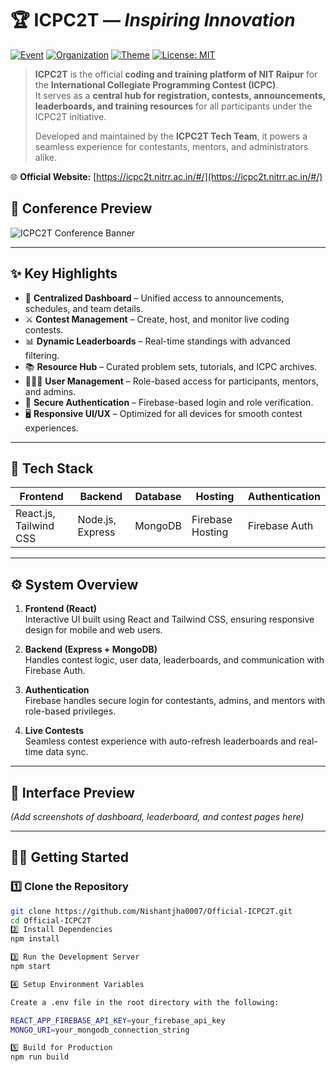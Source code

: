 # 🏆 **ICPC2T** — *Inspiring Innovation*

[![Event](https://img.shields.io/badge/Event-ICPC%202025-blue)](https://icpc.global/)
[![Organization](https://img.shields.io/badge/Host-NIT%20Raipur-red)](https://nitrr.ac.in/)
[![Theme](https://img.shields.io/badge/Theme-Coding%20%26%20Collaboration-green)](#)
[![License: MIT](https://img.shields.io/badge/License-MIT-yellow.svg)](LICENSE)

> **ICPC2T** is the official **coding and training platform of NIT Raipur** for the **International Collegiate Programming Contest (ICPC)**.  
> It serves as a **central hub for registration, contests, announcements, leaderboards, and training resources** for all participants under the ICPC2T initiative.  
>
> Developed and maintained by the **ICPC2T Tech Team**, it powers a seamless experience for contestants, mentors, and administrators alike.

🌐 **Official Website:** [https://icpc2t.nitrr.ac.in/#/](https://icpc2t.nitrr.ac.in/#/)

## 📸 **Conference Preview**

![ICPC2T Conference Banner](https://user-images.githubusercontent.com/yourusername/yourimageid.png)

---

## ✨ **Key Highlights**

- 🧭 **Centralized Dashboard** – Unified access to announcements, schedules, and team details.  
- ⚔️ **Contest Management** – Create, host, and monitor live coding contests.  
- 📊 **Dynamic Leaderboards** – Real-time standings with advanced filtering.  
- 📚 **Resource Hub** – Curated problem sets, tutorials, and ICPC archives.  
- 🧑‍🤝‍🧑 **User Management** – Role-based access for participants, mentors, and admins.  
- 🔐 **Secure Authentication** – Firebase-based login and role verification.  
- 🖥 **Responsive UI/UX** – Optimized for all devices for smooth contest experiences.  

---

## 🚀 **Tech Stack**

| Frontend | Backend | Database | Hosting | Authentication |
|-----------|----------|-----------|-----------|----------------|
| React.js, Tailwind CSS | Node.js, Express | MongoDB | Firebase Hosting | Firebase Auth |

---

## ⚙️ **System Overview**

1. **Frontend (React)**  
   Interactive UI built using React and Tailwind CSS, ensuring responsive design for mobile and web users.  

2. **Backend (Express + MongoDB)**  
   Handles contest logic, user data, leaderboards, and communication with Firebase Auth.  

3. **Authentication**  
   Firebase handles secure login for contestants, admins, and mentors with role-based privileges.  

4. **Live Contests**  
   Seamless contest experience with auto-refresh leaderboards and real-time data sync.  

---

## 📸 **Interface Preview**

*(Add screenshots of dashboard, leaderboard, and contest pages here)*  

---

## 🧑‍💻 **Getting Started**

### 1️⃣ Clone the Repository
```bash
git clone https://github.com/Nishantjha0007/Official-ICPC2T.git
cd Official-ICPC2T
2️⃣ Install Dependencies
npm install

3️⃣ Run the Development Server
npm start

4️⃣ Setup Environment Variables

Create a .env file in the root directory with the following:

REACT_APP_FIREBASE_API_KEY=your_firebase_api_key
MONGO_URI=your_mongodb_connection_string

5️⃣ Build for Production
npm run build
